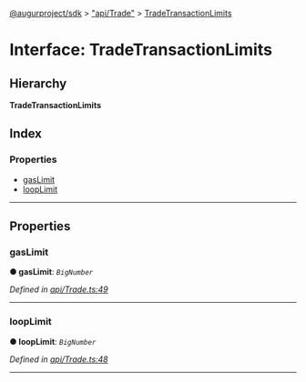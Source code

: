 [@augurproject/sdk](../README.md) > ["api/Trade"](../modules/_api_trade_.md) > [TradeTransactionLimits](../interfaces/_api_trade_.tradetransactionlimits.md)

# Interface: TradeTransactionLimits

## Hierarchy

**TradeTransactionLimits**

## Index

### Properties

* [gasLimit](_api_trade_.tradetransactionlimits.md#gaslimit)
* [loopLimit](_api_trade_.tradetransactionlimits.md#looplimit)

---

## Properties

<a id="gaslimit"></a>

###  gasLimit

**● gasLimit**: *`BigNumber`*

*Defined in [api/Trade.ts:49](https://github.com/AugurProject/augur/blob/1991ef64ef/packages/augur-sdk/src/api/Trade.ts#L49)*

___
<a id="looplimit"></a>

###  loopLimit

**● loopLimit**: *`BigNumber`*

*Defined in [api/Trade.ts:48](https://github.com/AugurProject/augur/blob/1991ef64ef/packages/augur-sdk/src/api/Trade.ts#L48)*

___

